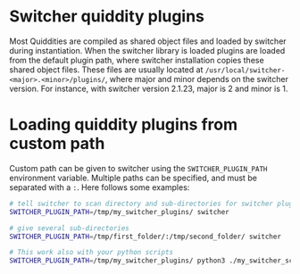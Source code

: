 # Switcher quiddity plugins 

Most Quiddities are compiled as shared object files and loaded by switcher during instantiation. When the switcher library is loaded plugins are loaded from the default plugin path, where switcher installation copies these shared object files. These files are usually located at `/usr/local/switcher-<major>.<minor>/plugins/`, where major and minor  depends on the switcher version. For instance, with switcher version 2.1.23, major is 2 and minor is 1.

# Loading quiddity plugins from custom path

Custom path can be given to switcher using the `SWITCHER_PLUGIN_PATH` environment variable. Multiple paths can be specified, and must be separated with a `:`. Here follows some examples:

```bash
# tell switcher to scan directory and sub-directories for switcher plugins
SWITCHER_PLUGIN_PATH=/tmp/my_switcher_plugins/ switcher

# give several sub-directories
SWITCHER_PLUGIN_PATH=/tmp/first_folder/:/tmp/second_folder/ switcher

# This work also with your python scripts
SWITCHER_PLUGIN_PATH=/tmp/my_switcher_plugins/ python3 ./my_switcher_script.py
```
